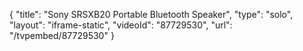 {
    "title": "Sony SRSXB20 Portable Bluetooth Speaker",
    "type": "solo",
    "layout": "iframe-static",
    "videoId": "87729530",
    "url": "\/tvpembed\/87729530"
}